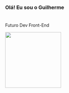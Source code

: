 ### Olá! Eu sou o Guilherme
#
<p>Futuro Dev Front-End</p>

<div>
  <a href="https://github.com/guilhermehenriquemartins">
  <img height="180cm" src="https://github-readme-stats.vercel.app/api?username=guilhermehenriquemartins&show_icons=true&theme=dark&include_all_commits=true&count_private=true"/>
</div>
